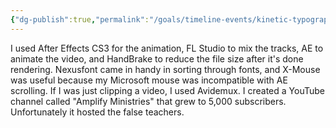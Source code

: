 ```yaml
---
{"dg-publish":true,"permalink":"/goals/timeline-events/kinetic-typography/","tags":["timeline","personal"]}
---
```



I used After Effects CS3 for the animation, FL Studio to mix the tracks, AE to animate the video, and HandBrake to reduce the file size after it's done rendering. Nexusfont came in handy in sorting through fonts, and X-Mouse was useful because my Microsoft mouse was incompatible with AE scrolling. If I was just clipping a video, I used Avidemux. I created a YouTube channel called "Amplify Ministries" that grew to 5,000 subscribers. Unfortunately it hosted the false teachers.
